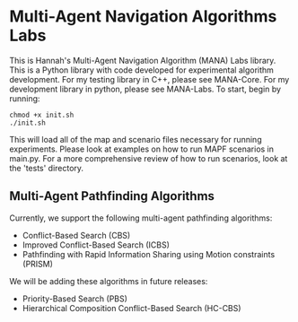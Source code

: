 # Multi-Agent Navigation Algorithms Labs

This is Hannah's Multi-Agent Navigation Algorithm (MANA) Labs library. This is a Python library with code developed for experimental algorithm development. For my testing library in C++, please see MANA-Core. For my development library in python, please see MANA-Labs. To start,
begin by running:
```
chmod +x init.sh
./init.sh
```
This will load all of the map and scenario files necessary for running
experiments. Please look at examples on how to run MAPF scenarios in main.py. For a more comprehensive review of how to run scenarios, look at the 'tests' directory. 

## Multi-Agent Pathfinding Algorithms
Currently, we support the following multi-agent pathfinding algorithms:
- Conflict-Based Search (CBS)
- Improved Conflict-Based Search (ICBS)
- Pathfinding with Rapid Information Sharing using Motion constraints (PRISM)

We will be adding these algorithms in future releases:
- Priority-Based Search (PBS)
- Hierarchical Composition Conflict-Based Search (HC-CBS)

